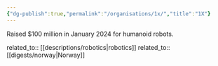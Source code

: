 ```yaml
---
{"dg-publish":true,"permalink":"/organisations/1x/","title":"1X"}
---
```



Raised $100 million in January 2024 for humanoid robots.

related_to:: [[descriptions/robotics\|robotics]]
related_to:: [[digests/norway\|Norway]]
